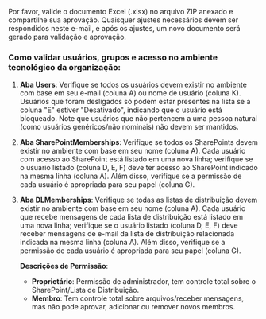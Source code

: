 Por favor, valide o documento Excel (.xlsx) no arquivo ZIP anexado e compartilhe sua aprovação. Quaisquer ajustes necessários devem ser respondidos neste e-mail, e após os ajustes, um novo documento será gerado para validação e aprovação.

### Como validar usuários, grupos e acesso no ambiente tecnológico da organização:

1. **Aba Users**: Verifique se todos os usuários devem existir no ambiente com base em seu e-mail (coluna A) ou nome de usuário (coluna K). Usuários que foram desligados só podem estar presentes na lista se a coluna "E" estiver "Desativado", indicando que o usuário está bloqueado. Note que usuários que não pertencem a uma pessoa natural (como usuários genéricos/não nominais) não devem ser mantidos.

2. **Aba SharePointMemberships**: Verifique se todos os SharePoints devem existir no ambiente com base em seu nome (coluna A). Cada usuário com acesso ao SharePoint está listado em uma nova linha; verifique se o usuário listado (coluna D, E, F) deve ter acesso ao SharePoint indicado na mesma linha (coluna A). Além disso, verifique se a permissão de cada usuário é apropriada para seu papel (coluna G).

3. **Aba DLMemberships**: Verifique se todas as listas de distribuição devem existir no ambiente com base em seu nome (coluna A). Cada usuário que recebe mensagens de cada lista de distribuição está listado em uma nova linha; verifique se o usuário listado (coluna D, E, F) deve receber mensagens de e-mail da lista de distribuição relacionada indicada na mesma linha (coluna A). Além disso, verifique se a permissão de cada usuário é apropriada para seu papel (coluna G).

   **Descrições de Permissão**:
   - **Proprietário**: Permissão de administrador, tem controle total sobre o SharePoint/Lista de Distribuição.
   - **Membro**: Tem controle total sobre arquivos/receber mensagens, mas não pode aprovar, adicionar ou remover novos membros.
